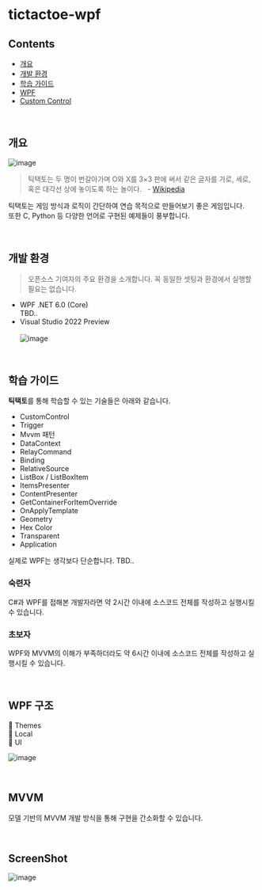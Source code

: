 # tictactoe-wpf
## Contents
- [개요](#개요)
- [개발 환경](#개발-환경)
- [학습 가이드](#학습-가이드)
- [WPF](#wpf)
- [Custom Control](#custom-control)

<br>
  
## 개요
![image](https://user-images.githubusercontent.com/74305823/127083957-5eb3dd2d-d032-4128-9681-d754849b2698.png)

> 틱택토는 두 명이 번갈아가며 O와 X를 3×3 판에 써서 같은 글자를 가로, 세로, 혹은 대각선 상에 놓이도록 하는 놀이다. &nbsp;  - [Wikipedia](https://ko.wikipedia.org/wiki/%ED%8B%B1%ED%83%9D%ED%86%A0)

틱택토는 게임 방식과 로직이 간단하여 연습 목적으로 만들어보기 좋은 게임입니다. <br> 또한 C, Python 등 다양한 언어로 구현된 예제들이 풍부합니다.

<br>

## 개발 환경
> 오픈소스 기여자의 주요 환경을 소개합니다. 꼭 동일한 셋팅과 환경에서 실행할 필요는 없습니다.
 
- WPF .NET 6.0 (Core)  
  TBD..
- Visual Studio 2022 Preview  
  <br/>
  ![image](https://user-images.githubusercontent.com/52397976/127085632-9af789b0-58bd-4e63-be6c-30f567cf088b.png)

<br>

## 학습 가이드
**틱택토**를 통해 학습할 수 있는 기술들은 아래와 같습니다.
- CustomControl
- Trigger
- Mvvm 패턴
- DataContext
- RelayCommand
- Binding
- RelativeSource
- ListBox / ListBoxItem
- ItemsPresenter
- ContentPresenter
- GetContainerForItemOverride
- OnApplyTemplate
- Geometry
- Hex Color
- Transparent
- Application

실제로 WPF는 생각보다 단순합니다. TBD..

### 숙련자
C#과 WPF를 접해본 개발자라면 약 2시간 이내에 소스코드 전체를 작성하고 실행시킬 수 있습니다.

### 초보자
WPF와 MVVM의 이해가 부족하더라도 약 6시간 이내에 소스코드 전체를 작성하고 실행시킬 수 있습니다.

<br>

## WPF 구조

📁 Themes  
📁 Local  
📁 UI

![image](https://user-images.githubusercontent.com/52397976/127076382-26b655e3-d198-43a4-a0b4-30042047b675.png)

<br>

## MVVM
모델 기반의 MVVM 개발 방식을 통해 구현을 간소화할 수 있습니다.

<br>

## ScreenShot
![image](https://user-images.githubusercontent.com/52397976/127074738-ed10f727-207b-467c-ab39-6113578caae6.png)
